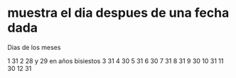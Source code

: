 # muestra el dia despues de una fecha dada

Dias de los meses

1 31
2 28 y 29  en años bisiestos
3 31
4 30
5 31
6 30
7 31
8 31
9 30
10 31
11 30 
12 31 

